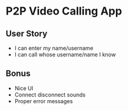 # P2P Video Calling App

## User Story
* I can enter my name/username
* I can call whose username/name I know

## Bonus
* Nice UI
* Connect disconnect sounds
* Proper error messages

